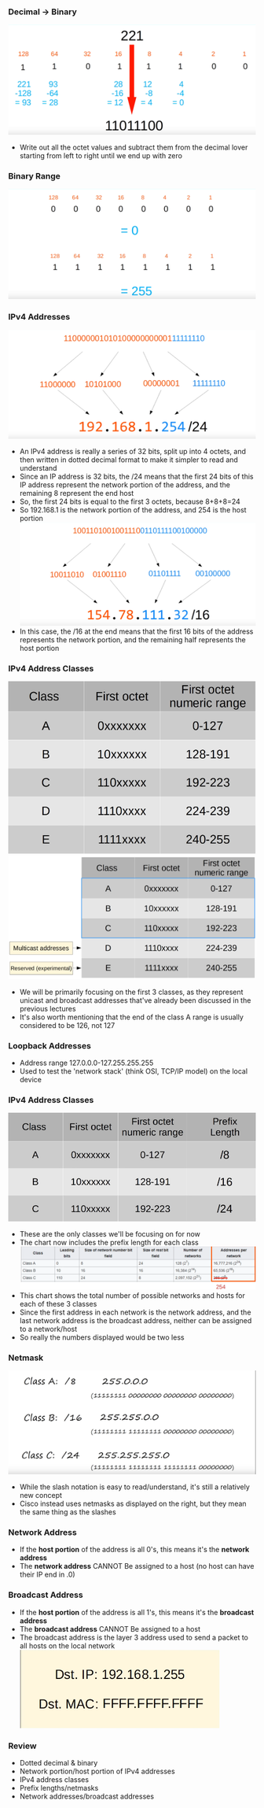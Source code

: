 ### Decimal -> Binary
![](attachments/76d2d3c3950d8cbd80e58ce9e1611b9e.png)
- Write out all the octet values and subtract them from the decimal lover starting from left to right until we end up with zero
### Binary Range
![](attachments/062095d9bbac0a006600637016dd60ae.png)
### IPv4 Addresses
![](attachments/16deef88fcb5e0f2ef35b828f00016af.png)
- An IPv4 address is really a series of 32 bits, split up into 4 octets, and then written in dotted decimal format to make it simpler to read and understand
- Since an IP address is 32 bits, the /24 means that the first 24 bits of this IP address represent the network portion of the address, and the remaining 8 represent the end host
- So, the first 24 bits is equal to the first 3 octets, because 8+8+8=24
- So 192.168.1 is the network portion of the address, and 254 is the host portion
![](attachments/f237fda819683819c5c4ada639aeb4b7.png)
- In this case, the /16 at the end means that the first 16 bits of the address represents the network portion, and the remaining half represents the host portion
### IPv4 Address Classes
![](attachments/8ab7f373a0f20bfb09ba452270697380.png)
![](attachments/2b7361ea27c9f604e1673c782e556b9a.png)
- We will be primarily focusing on the first 3 classes, as they represent unicast and broadcast addresses that've already been discussed in the previous lectures
- It's also worth mentioning that the end of the class A range is usually considered to be 126, not 127
### Loopback Addresses
- Address range 127.0.0.0-127.255.255.255
- Used to test the 'network stack' (think OSI, TCP/IP model) on the local device
### IPv4 Address Classes
![](attachments/b05e34306aa3f42fa9601b08b21c124c.png)
- These are the only classes we'll be focusing on for now
- The chart now includes the prefix length for each class
![](attachments/a2cdff1c525289b5ea45ac8bf5e281b4.png)
- This chart shows the total number of possible networks and hosts for each of these 3 classes
- Since the first address in each network is the network address, and the last network address is the broadcast address, neither can be assigned to a network/host
- So really the numbers displayed would be two less
### Netmask
![](attachments/2401be1cf2c6a194beafd3715d836507.png)
- While the slash notation is easy to read/understand, it's still a relatively new concept
- Cisco instead uses netmasks as displayed on the right, but they mean the same thing as the slashes
### Network Address
- If the **host portion** of the address is all 0's, this means it's the **network address**
- The **network address** CANNOT Be assigned to a host (no host can have their IP end in .0)
### Broadcast Address
- If the **host portion** of the address is all 1's, this means it's the **broadcast address**
- The **broadcast address** CANNOT Be assigned to a host
- The broadcast address is the layer 3 address used to send a packet to all hosts on the local network
![](attachments/352a726996777e8fb0e49a74550140ca.png)
### Review
- Dotted decimal & binary
- Network portion/host portion of IPv4 addresses
- IPv4 address classes
- Prefix lengths/netmasks
- Network addresses/broadcast addresses